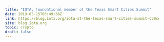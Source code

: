 ```yaml
---
title: "IOTA, foundational member of the Texas Smart Cities Summit"
date: 2019-05-15T05:49:38Z
link: https://blog.iota.org/iota-at-the-texas-smart-cities-summit-c39cee63b710?utm_medium=RSS&utm_source=hune
site: blog.iota.org
topic: crypto
draft: false
---
```

